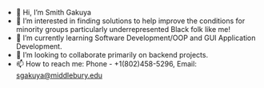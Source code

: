 - 👋 Hi, I’m Smith Gakuya
- 👀 I’m interested in finding solutions to help improve the conditions for minority groups particularly underrepresented Black folk like me!
- 🌱 I’m currently learning Software Development/OOP and GUI Application Development.
- 💞️ I’m looking to collaborate primarily on backend projects.
- 📫 How to reach me: Phone - +1(802)458-5296, Email: sgakuya@middlebury.edu

<!---
Sgakuya/Sgakuya is a ✨ special ✨ repository because its `README.md` (this file) appears on your GitHub profile.
You can click the Preview link to take a look at your changes.
--->
